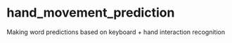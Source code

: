 # hand_movement_prediction
Making word predictions based on keyboard + hand interaction recognition
